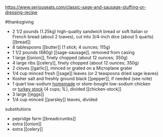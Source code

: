 https://www.seriouseats.com/classic-sage-and-sausage-stuffing-or-dressing-recipe

#thanksgiving

-   2 1/2 pounds (1.25kg) high-quality sandwich bread or soft Italian or French bread (about 2 loaves), cut into 3/4-inch dice (about 5 quarts) [[bread]]
-   8 tablespoons [[butter]] (1 stick; 4 ounces; 115g)
-   1 1/2 pounds (680g) [[sage-sausage]], removed from casing
-   1 large [[onion]], finely chopped (about 12 ounces; 350g)
-   4 large ribs [[celery]], finely chopped (about 12 ounces; 350g)
-   2 cloves [[garlic]], minced or grated on a Microplane grater
-   1/4 cup minced fresh [[sage]] leaves (or 2 teaspoons dried sage leaves)
-   Kosher salt and freshly ground black [[pepper]], if needed (see note)
-   1 quart low-sodium [homemade](https://www.seriouseats.com/best-rich-easy-white-chicken-stock-recipe) or store-bought low-sodium chicken or [turkey stock](https://www.seriouseats.com/brown-turkey-stock-recipe) (4 cups; 1L), divided [[chicken-stock]]
-   3 large [[eggs]]
-   1/4 cup minced [[parsley]] leaves, divided


substitutions
- pepridge farm [[breadcrumbs]]
- extra [[onion]]
- extra [[celery]]
